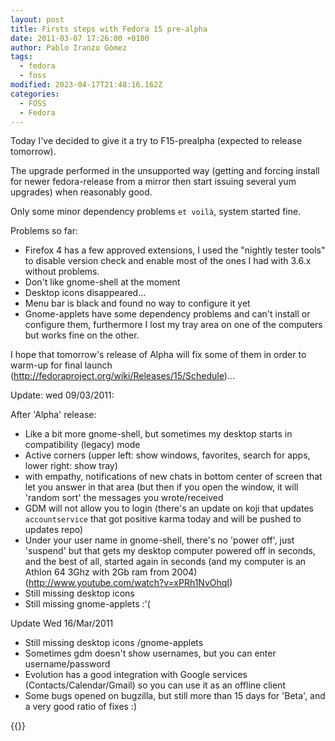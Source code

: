 ```yaml
---
layout: post
title: Firsts steps with Fedora 15 pre-alpha
date: 2011-03-07 17:26:00 +0100
author: Pablo Iranzo Gómez
tags:
  - fedora
  - foss
modified: 2023-04-17T21:48:16.162Z
categories:
  - FOSS
  - Fedora
---
```


Today I've decided to give it a try to F15-prealpha (expected to release tomorrow).

The upgrade performed in the unsupported way (getting and forcing install for newer fedora-release from a mirror then start issuing several yum upgrades) when reasonably good.

Only some minor dependency problems `et voilà`, system started fine.

Problems so far:

- Firefox 4 has a few approved extensions, I used the "nightly tester tools" to disable version check and enable most of the ones I had with 3.6.x without problems.
- Don't like gnome-shell at the moment
- Desktop icons disappeared...
- Menu bar is black and found no way to configure it yet
- Gnome-applets have some dependency problems and can't install or configure them, furthermore I lost my tray area on one of the computers but works fine on the other.

I hope that tomorrow's release of Alpha will fix some of them in order to warm-up for final launch (<http://fedoraproject.org/wiki/Releases/15/Schedule>)...

Update: wed 09/03/2011:

After 'Alpha' release:

- Like a bit more gnome-shell, but sometimes my desktop starts in compatibility (legacy) mode
- Active corners (upper left: show windows, favorites, search for apps, lower right: show tray)
- with empathy, notifications of new chats in bottom center of screen that let you answer in that area (but then if you open the window, it will 'random sort' the messages you wrote/received
- GDM will not allow you to login (there's an update on koji that updates `accountservice` that got positive karma today and will be pushed to updates repo)
- Under your user name in gnome-shell, there's no 'power off', just 'suspend' but that gets my desktop computer powered off in seconds, and the best of all, started again in seconds (and my computer is an Athlon 64 3Ghz with 2Gb ram from 2004) (<http://www.youtube.com/watch?v=xPRh1NvOhqI>)
- Still missing desktop icons
- Still missing gnome-applets :'(

Update Wed 16/Mar/2011

- Still missing desktop icons /gnome-applets
- Sometimes gdm doesn't show usernames, but you can enter username/password
- Evolution has a good integration with Google services (Contacts/Calendar/Gmail) so you can use it as an offline client
- Some bugs opened on bugzilla, but still more than 15 days for 'Beta', and a very good ratio of fixes :)

{{<enjoy>}}
